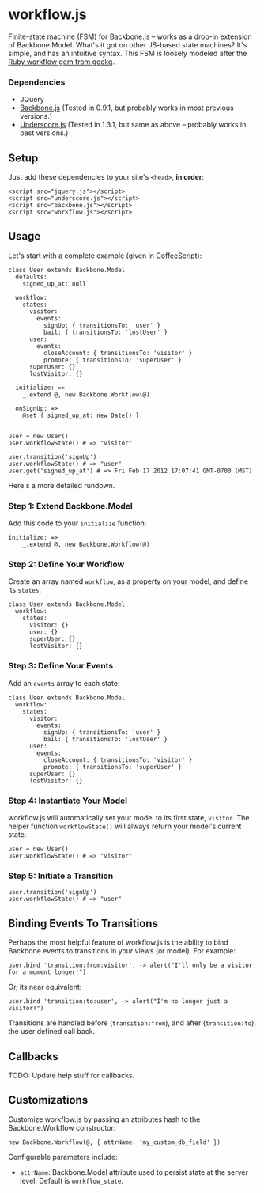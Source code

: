 # workflow.js

Finite-state machine (FSM) for Backbone.js – works as a drop-in extension of Backbone.Model. What's it got on other JS-based state machines? It's simple, and has an intuitive syntax. This FSM is loosely modeled after the [Ruby workflow gem from geekq](https://github.com/geekq/workflow).

### Dependencies
* JQuery
* [Backbone.js](http://documentcloud.github.com/backbone/) (Tested in 0.9.1, but probably works in most previous versions.)
* [Underscore.js](http://documentcloud.github.com/underscore/) (Tested in 1.3.1, but same as above – probably works in past versions.)

## Setup

Just add these dependencies to your site's `<head>`, **in order**:

```
<script src="jquery.js"></script>
<script src="underscore.js"></script>
<script src="backbone.js"></script>
<script src="workflow.js"></script>
```

## Usage

Let's start with a complete example (given in [CoffeeScript](http://coffeescript.org/)):

```
class User extends Backbone.Model
  defaults:
    signed_up_at: null

  workflow:
    states:
      visitor:
        events:
          signUp: { transitionsTo: 'user' }
          bail: { transitionsTo: 'lostUser' }
      user:
        events:
          closeAccount: { transitionsTo: 'visitor' }
          promote: { transitionsTo: 'superUser' }
      superUser: {}
      lostVisitor: {}

  initialize: =>
    _.extend @, new Backbone.Workflow(@)
  
  onSignUp: =>
    @set { signed_up_at: new Date() }


user = new User()
user.workflowState() # => "visitor"

user.transition('signUp')
user.workflowState() # => "user"
user.get('signed_up_at') # => Fri Feb 17 2012 17:07:41 GMT-0700 (MST)
```

Here's a more detailed rundown.

### Step 1: Extend Backbone.Model

Add this code to your `initialize` function:

```
initialize: =>
    _.extend @, new Backbone.Workflow(@)
```

### Step 2: Define Your Workflow

Create an array named `workflow`, as a property on your model, and define its `states`:

```
class User extends Backbone.Model
  workflow:
    states:
      visitor: {}
      user: {}
      superUser: {}
      lostVisitor: {}
```

### Step 3: Define Your Events

Add an `events` array to each state:

```
class User extends Backbone.Model
  workflow:
    states:
      visitor:
        events:
          signUp: { transitionsTo: 'user' }
          bail: { transitionsTo: 'lostUser' }
      user:
        events:
          closeAccount: { transitionsTo: 'visitor' }
          promote: { transitionsTo: 'superUser' }
      superUser: {}
      lostVisitor: {}
```

### Step 4: Instantiate Your Model

workflow.js will automatically set your model to its first state, `visitor`. The helper function `workflowState()` will always return your model's current state.

```
user = new User()
user.workflowState() # => "visitor"
```

### Step 5: Initiate a Transition

```
user.transition('signUp')
user.workflowState() # => "user"
```

## Binding Events To Transitions

Perhaps the most helpful feature of workflow.js is the ability to bind Backbone events to transitions in your views (or model). For example:

```
user.bind 'transition:from:visitor', -> alert("I'll only be a visitor for a moment longer!")
```

Or, its near equivalent:

```
user.bind 'transition:to:user', -> alert("I'm no longer just a visitor!")
```

Transitions are handled before (`transition:from`), and after (`transition:to`), the user defined call back.

## Callbacks

TODO: Update help stuff for callbacks.

## Customizations

Customize workflow.js by passing an attributes hash to the Backbone.Workflow constructor:

```
new Backbone.Workflow(@, { attrName: 'my_custom_db_field' })
```

Configurable parameters include:

* `attrName`: Backbone.Model attribute used to persist state at the server level. Default is `workflow_state`.

